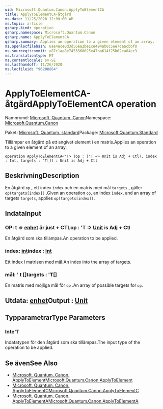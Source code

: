 ```yaml
---
uid: Microsoft.Quantum.Canon.ApplyToElementCA
title: ApplyToElementCA-åtgärd
ms.date: 11/25/2020 12:00:00 AM
ms.topic: article
qsharp.kind: operation
qsharp.namespace: Microsoft.Quantum.Canon
qsharp.name: ApplyToElementCA
qsharp.summary: Applies an operation to a given element of an array.
ms.openlocfilehash: 8ae4ece0d3d56ea2be1ce494ab0c5ee7caacbbf8
ms.sourcegitcommit: a87c1aa8e7453360025e47ba614f25b02ea84ec3
ms.translationtype: MT
ms.contentlocale: sv-SE
ms.lasthandoff: 11/26/2020
ms.locfileid: "96208864"
---
```

# <a name="applytoelementca-operation"></a><span data-ttu-id="27d08-102">ApplyToElementCA-åtgärd</span><span class="sxs-lookup"><span data-stu-id="27d08-102">ApplyToElementCA operation</span></span>

<span data-ttu-id="27d08-103">Namnrymd: [Microsoft. Quantum. Canon](xref:Microsoft.Quantum.Canon)</span><span class="sxs-lookup"><span data-stu-id="27d08-103">Namespace: [Microsoft.Quantum.Canon](xref:Microsoft.Quantum.Canon)</span></span>

<span data-ttu-id="27d08-104">Paket: [Microsoft. Quantum. standard](https://nuget.org/packages/Microsoft.Quantum.Standard)</span><span class="sxs-lookup"><span data-stu-id="27d08-104">Package: [Microsoft.Quantum.Standard](https://nuget.org/packages/Microsoft.Quantum.Standard)</span></span>


<span data-ttu-id="27d08-105">Tillämpar en åtgärd på ett angivet element i en matris.</span><span class="sxs-lookup"><span data-stu-id="27d08-105">Applies an operation to a given element of an array.</span></span>

```qsharp
operation ApplyToElementCA<'T> (op : ('T => Unit is Adj + Ctl), index : Int, targets : 'T[]) : Unit is Adj + Ctl
```


## <a name="description"></a><span data-ttu-id="27d08-106">Beskrivning</span><span class="sxs-lookup"><span data-stu-id="27d08-106">Description</span></span>

<span data-ttu-id="27d08-107">En åtgärd `op` , ett index `index` och en matris med mål `targets` , gäller `op(targets[index])` .</span><span class="sxs-lookup"><span data-stu-id="27d08-107">Given an operation `op`, an index `index`, and an array of targets `targets`, applies `op(targets[index])`.</span></span>

## <a name="input"></a><span data-ttu-id="27d08-108">Indata</span><span class="sxs-lookup"><span data-stu-id="27d08-108">Input</span></span>

### <a name="op--t--unit--is-adj--ctl"></a><span data-ttu-id="27d08-109">OP: t => [enhet](xref:microsoft.quantum.lang-ref.unit)  är just + CTL</span><span class="sxs-lookup"><span data-stu-id="27d08-109">op : 'T => [Unit](xref:microsoft.quantum.lang-ref.unit)  is Adj + Ctl</span></span>

<span data-ttu-id="27d08-110">En åtgärd som ska tillämpas.</span><span class="sxs-lookup"><span data-stu-id="27d08-110">An operation to be applied.</span></span>


### <a name="index--int"></a><span data-ttu-id="27d08-111">index: [int](xref:microsoft.quantum.lang-ref.int)</span><span class="sxs-lookup"><span data-stu-id="27d08-111">index : [Int](xref:microsoft.quantum.lang-ref.int)</span></span>

<span data-ttu-id="27d08-112">Ett index i matrisen med mål.</span><span class="sxs-lookup"><span data-stu-id="27d08-112">An index into the array of targets.</span></span>


### <a name="targets--t"></a><span data-ttu-id="27d08-113">mål: ' t []</span><span class="sxs-lookup"><span data-stu-id="27d08-113">targets : 'T[]</span></span>

<span data-ttu-id="27d08-114">En matris med möjliga mål för `op` .</span><span class="sxs-lookup"><span data-stu-id="27d08-114">An array of possible targets for `op`.</span></span>



## <a name="output--unit"></a><span data-ttu-id="27d08-115">Utdata: [enhet](xref:microsoft.quantum.lang-ref.unit)</span><span class="sxs-lookup"><span data-stu-id="27d08-115">Output : [Unit](xref:microsoft.quantum.lang-ref.unit)</span></span>



## <a name="type-parameters"></a><span data-ttu-id="27d08-116">Typparametrar</span><span class="sxs-lookup"><span data-stu-id="27d08-116">Type Parameters</span></span>

### <a name="t"></a><span data-ttu-id="27d08-117">Inte</span><span class="sxs-lookup"><span data-stu-id="27d08-117">'T</span></span>

<span data-ttu-id="27d08-118">Indatatypen för den åtgärd som ska tillämpas.</span><span class="sxs-lookup"><span data-stu-id="27d08-118">The input type of the operation to be applied.</span></span>

## <a name="see-also"></a><span data-ttu-id="27d08-119">Se även</span><span class="sxs-lookup"><span data-stu-id="27d08-119">See Also</span></span>

- [<span data-ttu-id="27d08-120">Microsoft. Quantum. Canon. ApplyToElement</span><span class="sxs-lookup"><span data-stu-id="27d08-120">Microsoft.Quantum.Canon.ApplyToElement</span></span>](xref:Microsoft.Quantum.Canon.ApplyToElement)
- [<span data-ttu-id="27d08-121">Microsoft. Quantum. Canon. ApplyToElementC</span><span class="sxs-lookup"><span data-stu-id="27d08-121">Microsoft.Quantum.Canon.ApplyToElementC</span></span>](xref:Microsoft.Quantum.Canon.ApplyToElementC)
- [<span data-ttu-id="27d08-122">Microsoft. Quantum. Canon. ApplyToElementA</span><span class="sxs-lookup"><span data-stu-id="27d08-122">Microsoft.Quantum.Canon.ApplyToElementA</span></span>](xref:Microsoft.Quantum.Canon.ApplyToElementA)